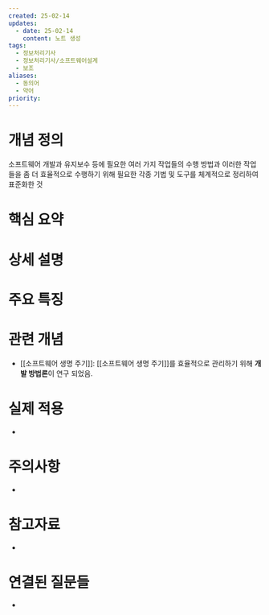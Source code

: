 ```yaml
---
created: 25-02-14
updates:
  - date: 25-02-14
    content: 노트 생성
tags:
  - 정보처리기사
  - 정보처리기사/소프트웨어설계
  - 보조
aliases:
  - 동의어
  - 약어
priority:
---
```

# 개념 정의 
<!-- 핵심 개념을 간단명료하게 정의합니다 --> 
소프트웨어 개발과 유지보수 등에 필요한 여러 가지 작업들의 수행 방법과 이러한 작업들을 좀 더 효율적으로 수행하기 위해 필요한 각종 기법 및 도구를 체계적으로 정리하여 표준화한 것
# 핵심 요약 
<!-- 이 개념의 가장 중요한 포인트들을 요약합니다 --> 
# 상세 설명 
<!-- 개념에 대한 자세한 설명을 작성합니다 --> 
# 주요 특징 
<!-- 개념의 특징적인 부분들을 정리합니다 --> 
# 관련 개념 
<!-- 연관된 다른 개념들을 링크하고 관계를 설명합니다 --> 
- [[소프트웨어 생명 주기]]: [[소프트웨어 생명 주기]]를 효율적으로 관리하기 위해 **개발 방법론**이 연구 되었음.
# 실제 적용 
- <!-- 실무/실생활에서의 활용 예시를 작성합니다 --> 
# 주의사항 
- <!-- 개념을 사용할 때 주의해야 할 점들을 정리합니다 --> 
# 참고자료 
- <!-- 추가 학습에 도움이 되는 자료들을 정리합니다 --> 
# 연결된 질문들 
- <!-- 이 개념과 관련된 질문 노트들을 링크합니다 -->